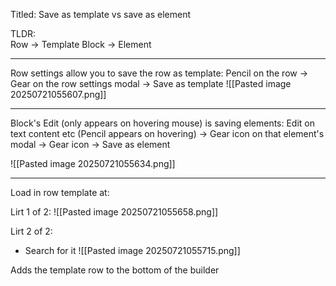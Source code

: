 Titled: Save as template vs save as element

TLDR:  
Row → Template
Block → Element

---

Row settings allow you to save the row as template:
Pencil on the row → Gear on the row settings modal → Save as template
![[Pasted image 20250721055607.png]]

---

Block's Edit (only appears on hovering mouse) is saving elements:
Edit on text content etc (Pencil appears on hovering) → Gear icon on that element's modal → Gear icon → Save as element

![[Pasted image 20250721055634.png]]

---

Load in row template at:

Lirt 1 of 2:
![[Pasted image 20250721055658.png]]

  

Lirt 2 of 2:
- Search for it
![[Pasted image 20250721055715.png]]


Adds the template row to the bottom of the builder